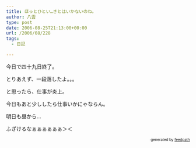 ```yaml
---
title: ほっとひとい…きとはいかないのね。
author: 八雲
type: post
date: 2006-08-25T21:13:00+00:00
url: /2006/08/228
tags:
  - 日記

---
```

今日で四十九日終了。
  
とりあえず、一段落したよ。。。

と思ったら、仕事が炎上。
  
今日もあと少ししたら仕事いかにゃならん。
  
明日も昼から…
  
ふざけるなぁぁぁぁぁぁ＞＜<!--
feedpath info start
-->

<div style="text-align: right; font-size: 10px;">
  &nbsp;&nbsp;<span>generated by <a href="http://feedpath.jp">feedpath</a></span>
</div>

<!--
feedpath info end
-->
